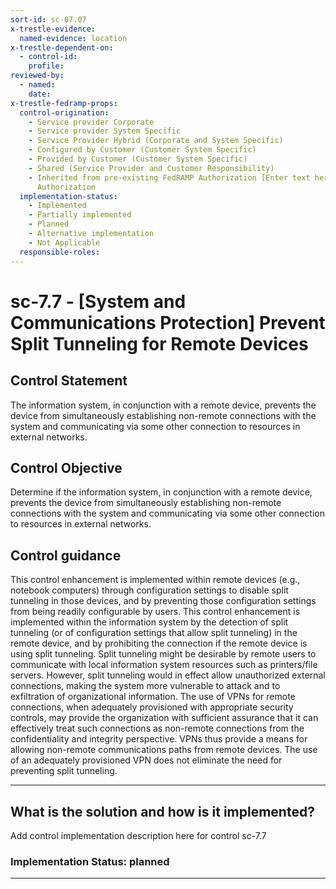 ```yaml
---
sort-id: sc-07.07
x-trestle-evidence:
  named-evidence: location
x-trestle-dependent-on:
  - control-id:
    profile:
reviewed-by:
  - named:
    date:
x-trestle-fedramp-props:
  control-origination:
    - Service provider Corporate
    - Service provider System Specific
    - Service Provider Hybrid (Corporate and System Specific)
    - Configured by Customer (Customer System Specific)
    - Provided by Customer (Customer System Specific)
    - Shared (Service Provider and Customer Responsibility)
    - Inherited from pre-existing FedRAMP Authorization [Enter text here], Date of
      Authorization
  implementation-status:
    - Implemented
    - Partially implemented
    - Planned
    - Alternative implementation
    - Not Applicable
  responsible-roles:
---
```


# sc-7.7 - \[System and Communications Protection\] Prevent Split Tunneling for Remote Devices

## Control Statement

The information system, in conjunction with a remote device, prevents the device from simultaneously establishing non-remote connections with the system and communicating via some other connection to resources in external networks.

## Control Objective

Determine if the information system, in conjunction with a remote device, prevents the device from simultaneously establishing non-remote connections with the system and communicating via some other connection to resources in external networks.

## Control guidance

This control enhancement is implemented within remote devices (e.g., notebook computers) through configuration settings to disable split tunneling in those devices, and by preventing those configuration settings from being readily configurable by users. This control enhancement is implemented within the information system by the detection of split tunneling (or of configuration settings that allow split tunneling) in the remote device, and by prohibiting the connection if the remote device is using split tunneling. Split tunneling might be desirable by remote users to communicate with local information system resources such as printers/file servers. However, split tunneling would in effect allow unauthorized external connections, making the system more vulnerable to attack and to exfiltration of organizational information. The use of VPNs for remote connections, when adequately provisioned with appropriate security controls, may provide the organization with sufficient assurance that it can effectively treat such connections as non-remote connections from the confidentiality and integrity perspective. VPNs thus provide a means for allowing non-remote communications paths from remote devices. The use of an adequately provisioned VPN does not eliminate the need for preventing split tunneling.

______________________________________________________________________

## What is the solution and how is it implemented?

Add control implementation description here for control sc-7.7

### Implementation Status: planned

______________________________________________________________________
